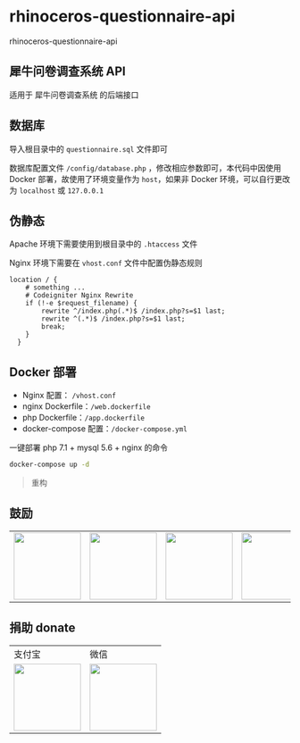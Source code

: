 # rhinoceros-questionnaire-api
rhinoceros-questionnaire-api

## 犀牛问卷调查系统 API

适用于 犀牛问卷调查系统 的后端接口

## 数据库

导入根目录中的 `questionnaire.sql` 文件即可

数据库配置文件 `/config/database.php` ，修改相应参数即可，本代码中因使用 Docker 部署，故使用了环境变量作为 `host`，如果非 Docker 环境，可以自行更改为 `localhost` 或 `127.0.0.1`

## 伪静态

Apache 环境下需要使用到根目录中的 `.htaccess` 文件

Nginx 环境下需要在 `vhost.conf` 文件中配置伪静态规则

```
location / {
    # something ...
    # Codeigniter Nginx Rewrite
	if (!-e $request_filename) {
    	rewrite ^/index.php(.*)$ /index.php?s=$1 last;
     	rewrite ^(.*)$ /index.php?s=$1 last;
     	break;
	}
  }
``` 

## Docker 部署

- Nginx 配置： `/vhost.conf`
- nginx Dockerfile：`/web.dockerfile` 
- php Dockerfile：`/app.dockerfile` 
- docker-compose 配置：`/docker-compose.yml`

一键部署 php 7.1 + mysql 5.6 + nginx 的命令

```bash
docker-compose up -d
```

> 重构

## 鼓励

<table border="0">
	<tbody>
		<tr>
			<td align="center" valign="middle">
				<a href="https://url.cn/5jVTRwI" target="_blank">
					<!--<img height="120" src="https://wx4.sinaimg.cn/mw690/46b94231ly1ge0pvo2necj209l05kq3c.jpg">-->
					<img height="120" src="https://ride-group.gitee.io/amapjava/images/tencent.jpeg">
				</a>
			</td>
			<td align="right" valign="middle">
				<!--<img height="120" src="https://wx2.sinaimg.cn/mw690/46b94231ly1ge0po9ko70j20fk0fkjsc.jpg">-->
				<img height="120" src="https://ride-group.gitee.io/amapjava/images/fenxiang.jpeg">
			</td>
			<td align="center" valign="middle">
				<a href="https://www.vultr.com/?ref=8546025-6G" target="_blank">
					<!--<img height="120" src="https://wx3.sinaimg.cn/mw1024/46b94231ly1ge0p76k64bj206o06owev.jpg">-->
					<img height="120" src="https://ride-group.gitee.io/amapjava/images/vultr.jpeg">
				</a>
			</td>
			<td align="center" valign="middle">
				<a href="https://www.aliyun.com/minisite/goods?userCode=tewwu0c8" target="_blank">
					<!--<img height="120" src="https://img.alicdn.com/tfs/TB1Gc3zmAL0gK0jSZFxXXXWHVXa-259-194.jpg">-->
					<img height="120" src="https://ride-group.gitee.io/amapjava/images/aliyun.jpeg">
				</a>
			</td>
		</tr>
	</tbody>
</table>

## 捐助 donate

<table border="0">
	<tbody>
	    <tr>
	        <td>支付宝</td>
	        <td>微信</td>
	    </tr>
		<tr>
			<td align="left" valign="middle">
                <!--<img height="120" src="https://wx4.sinaimg.cn/mw690/46b94231ly1ge0okee0fej20ec0e6gp3.jpg">-->
                <img height="120" src="https://ride-group.gitee.io/amapjava/images/alipay.jpeg">
			</td>
			<td align="center" valign="middle">
				<!--<img height="120" src="https://wx4.sinaimg.cn/mw690/46b94231ly1ge0okecldyj20e80e8n0c.jpg">-->
				<img height="120" src="https://ride-group.gitee.io/amapjava/images/wechat.jpeg">
			</td>
		</tr>
	</tbody>
</table>
